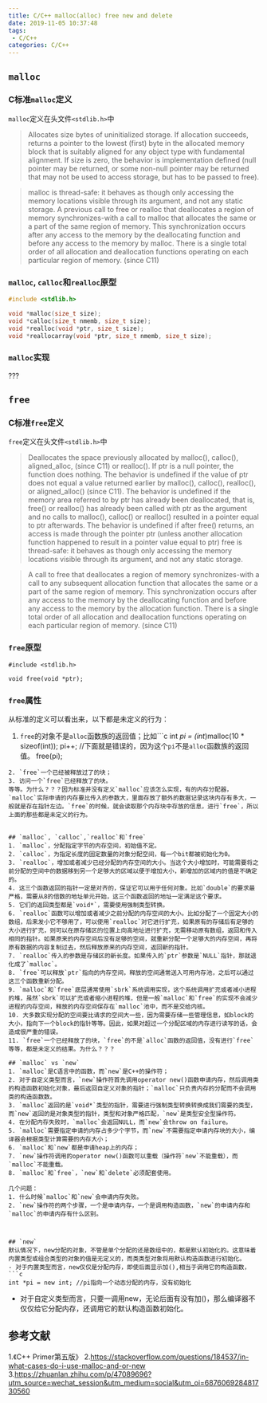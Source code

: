 ```yaml
---
title: C/C++ malloc(alloc) free new and delete
date: 2019-11-05 10:37:48
tags:
 - C/C++
categories: C/C++
---
```


## `malloc`
### C标准`malloc`定义
`malloc`定义在头文件`<stdlib.h>`中
> Allocates size bytes of uninitialized storage.
> If allocation succeeds, returns a pointer to the lowest (first) byte in the allocated memory block that is suitably aligned for any object type with fundamental alignment.
If size is zero, the behavior is implementation defined (null pointer may be returned, or some non-null pointer may be returned that may not be used to access storage, but has to be passed to free).

> malloc is thread-safe: it behaves as though only accessing the memory locations visible through its argument, and not any static storage.
A previous call to free or realloc that deallocates a region of memory synchronizes-with a call to malloc that allocates the same or a part of the same region of memory. This synchronization occurs after any access to the memory by the deallocating function and before any access to the memory by malloc. There is a single total order of all allocation and deallocation functions operating on each particular region of memory. (since C11)

### `malloc`, `calloc`和`realloc`原型
``` c
#include <stdlib.h>

void *malloc(size_t size);
void *calloc(size_t nmemb, size_t size);
void *realloc(void *ptr, size_t size);
void *reallocarray(void *ptr, size_t nmemb, size_t size);
```

### `malloc`实现
???


## `free`
### C标准`free`定义
`free`定义在头文件`<stdlib.h>`中
> Deallocates the space previously allocated by malloc(), calloc(), aligned_alloc, (since C11) or realloc().
If ptr is a null pointer, the function does nothing.
The behavior is undefined if the value of ptr does not equal a value returned earlier by malloc(), calloc(), realloc(), or aligned_alloc() (since C11).
The behavior is undefined if the memory area referred to by ptr has already been deallocated, that is, free() or realloc() has already been called with ptr as the argument and no calls to malloc(), calloc() or realloc() resulted in a pointer equal to ptr afterwards.
The behavior is undefined if after free() returns, an access is made through the pointer ptr (unless another allocation function happened to result in a pointer value equal to ptr)
free is thread-safe: it behaves as though only accessing the memory locations visible through its argument, and not any static storage.

> A call to free that deallocates a region of memory synchronizes-with a call to any subsequent allocation function that allocates the same or a part of the same region of memory. This synchronization occurs after any access to the memory by the deallocating function and before any access to the memory by the allocation function. There is a single total order of all allocation and deallocation functions operating on each particular region of memory. (since C11)

### `free`原型
```
#include <stdlib.h>

void free(void *ptr);
```

### `free`属性
从标准的定义可以看出来，以下都是未定义的行为：
1. `free`的对象不是`alloc`函数族的返回值；比如```c
int *pi = (int*)malloc(10 * sizeof(int));
pi++;
//下面就是错误的，因为这个`pi`不是`alloc`函数族的返回值。
free(pi);
```
2. `free`一个已经被释放过了的块；
3. 访问一个`free`已经释放了的块。
等等。为什么？？？因为标准并没有定义`malloc`应该怎么实现，有的内存分配器，`malloc`实际申请的内存要比传入的参数大，里面存放了额外的数据记录这块内存有多大，一般就是存在指针左边。`free`的时候，就会读取那个内存块中存放的信息，进行`free`，所以上面的那些都是未定义的行为。


## `malloc`, `calloc`,`realloc`和`free`
1. `malloc`，分配指定字节的内存空间，初始值不定。
2. `calloc`，为指定长度的固定数量的对象分配空间，每一个bit都被初始化为0。
3. `realloc`，增加或者减少已经分配的内存空间的大小。当这个大小增加时，可能需要将之前分配的空间中的数据移到另一个足够大的区域以便于增加大小，新增加的区域内的值是不确定的。
4. 这三个函数返回的指针一定是对齐的，保证它可以用于任何对象。比如`double`的要求最严格，需要从8的倍数的地址单元开始，这三个函数返回的地址一定满足这个要求。
5. 它们的返回类型都是`void*`，需要使用强制类型转换。
6. `realloc`函数可以增加或者减少之前分配的内存空间的大小。比如分配了一个固定大小的数组，后来发小它不够用了，可以使用`realloc`对它进行扩充，如果原有的存储后有足够的大小进行扩充，则可以在原存储区的位置上向高地址进行扩充，无需移动原有数组，返回和传入相同的指针。如果原来的内存空间后没有足够的空间，就重新分配一个足够大的内存空间，再将原有数据的内容复制过去，然后释放原来的内存空间，返回新的指针。
7. `realloc`传入的参数是存储区的新长度。如果传入的`ptr`参数是`NULL`指针，那就退化成了`malloc`。
8. `free`可以释放`ptr`指向的内存空间，释放的空间通常送入可用内存池，之后可以通过这三个函数重新分配。
9. `malloc`和`free`底层通常使用`sbrk`系统调用实现，这个系统调用扩充或者减小进程的堆，虽然`sbrk`可以扩充或者缩小进程的堆，但是一般`malloc`和`free`的实现不会减少进程的内存空间，释放的内存空间保存在`malloc`池中，而不是交给内核。
10. 大多数实现分配的空间要比请求的空间大一些，因为需要存储一些管理信息，如block的大小，指向下一个block的指针等等。因此，如果对超过一个分配区域的内存进行读写的话，会造成很严重的错误。
11. `free`一个已经释放了的块，`free`的不是`alloc`函数的返回值，没有进行`free`等等，都是未定义的结果。为什么？？？

## `malloc` vs `new`
1. `malloc`是C语言中的函数，而`new`是C++的操作符；
2. 对于自定义类型而言，`new`操作符首先调用operator new()函数申请内存，然后调用类的构造函数初始化对象，最后返回自定义对象的指针；`malloc`只负责内存的分配而不会调用类的构造函数数。
3. `malloc`返回的是`void*`类型的指针，需要进行强制类型转换转换成我们需要的类型，而`new`返回的是对象类型的指针，类型和对象严格匹配，`new`是类型安全型操作符。
4. 在分配内存失败时，`malloc`会返回NULL，而`new`会throw on failure。
5. `malloc`需要指定申请的内存占多少个字节，而`new`不需要指定申请内存块的大小，编译器会根据类型计算需要的内存大小；
6. `malloc`和`new`都是申请heap上的内存；
7. `new`操作符调用的operator new()函数可以重载（操作符`new`不能重载），而`malloc`不能重载。
8. `malloc`和`free`，`new`和`delete`必须配套使用。

几个问题：
1. 什么时候`malloc`和`new`会申请内存失败。
2. `new`操作符的两个步骤，一个是申请内存，一个是调用构造函数，`new`的申请内存和`malloc`的申请内存有什么区别。



## `new`
默认情况下，new分配的对象，不管是单个分配的还是数组中的，都是默认初始化的。这意味着内置类型或组合类型的对象的值是无定义的，而类类型对象将用默认构造函数进行初始化。
- 对于内置类型而言，new仅仅是分配内存，即使后面显示加(),相当于调用它的构造函数，```c
int *pi = new int; //pi指向一个动态分配的内存，没有初始化
```
- 对于自定义类型而言，只要一调用new，无论后面有没有加()，那么编译器不仅仅给它分配内存，还调用它的默认构造函数初始化。

## 参考文献
1.《C++ Primer第五版》
2.https://stackoverflow.com/questions/184537/in-what-cases-do-i-use-malloc-and-or-new
3.https://zhuanlan.zhihu.com/p/47089696?utm_source=wechat_session&utm_medium=social&utm_oi=687606928481730560
